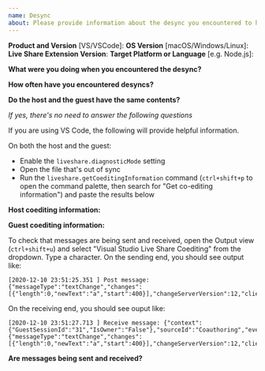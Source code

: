 ```yaml
---
name: Desync
about: Please provide information about the desync you encountered to help us resolve the problem
---
```


**Product and Version** [VS/VSCode]:
**OS Version** [macOS/Windows/Linux]:
**Live Share Extension Version**:
**Target Platform or Language** [e.g. Node.js]:

**What were you doing when you encountered the desync?**

**How often have you encountered desyncs?**

**Do the host and the guest have the same contents?**

*If yes, there's no need to answer the following questions*

If you are using VS Code, the following will provide helpful information.

On both the host and the guest:
- Enable the `liveshare.diagnosticMode` setting
- Open the file that's out of sync
- Run the `liveshare.getCoeditingInformation` command (`ctrl+shift+p` to open the command palette, then search for "Get co-editing information") and paste the results below

**Host coediting information:**

**Guest coediting information:**

To check that messages are being sent and received, open the Output view (`ctrl+shift+u`) and select "Visual Studio Live Share Coediting" from the dropdown. Type a character. On the sending end, you should see output like:
```
[2020-12-10 23:51:25.351 ] Post message: {"messageType":"textChange","changes":[{"length":0,"newText":"a","start":400}],"changeServerVersion":12,"clientId":24,"fileName":"/src/foo.txt","time":1607644285349,"sendId":16}
```
On the receiving end, you should see ouput like:
```
[2020-12-10 23:51:27.713 ] Receive message: {"context":{"GuestSessionId":"31","IsOwner":"False"},"sourceId":"Coauthoring","eventId":45,"jsonContent":"{"messageType":"textChange","changes":[{"length":0,"newText":"a","start":400}],"changeServerVersion":12,"clientId":24,"fileName":"/src/foo.txt","time":1607644427514,"sendId":25}","time":1607644427713}
```
**Are messages being sent and received?**
